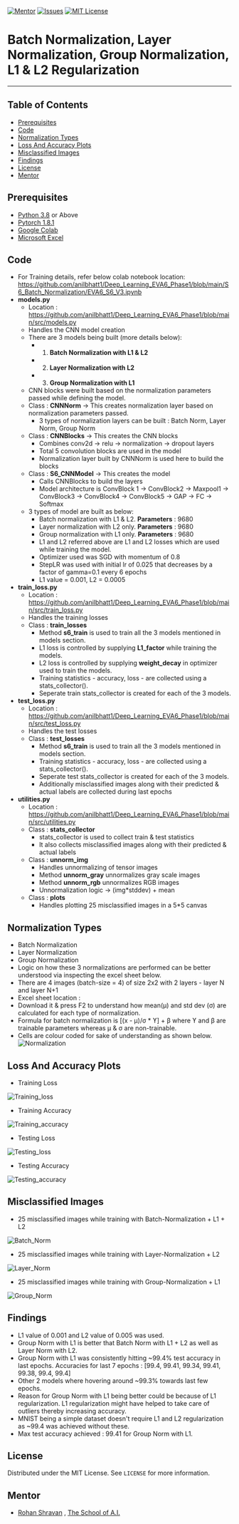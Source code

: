 <!-- PROJECT SHIELDS -->
<!--
*** I'm using markdown "reference style" links for readability.
*** Reference links are enclosed in brackets [ ] instead of parentheses ( ).
*** See the bottom of this document for the declaration of the reference variables
*** for contributors-url, forks-url, etc. This is an optional, concise syntax you may use.
*** https://www.markdownguide.org/basic-syntax/#reference-style-links
-->
[![Mentor][mentor-shield]][mentor-url]
[![Issues][issues-shield]][issues-url]
[![MIT License][license-shield]][license-url]

# Batch Normalization, Layer Normalization, Group Normalization, L1 & L2 Regularization
________

<!-- TABLE OF CONTENTS -->
## Table of Contents

* [Prerequisites](#prerequisites)
* [Code](#Code)
* [Normalization Types](#Normalization-Types)
* [Loss And Accuracy Plots](#Loss-And-Accuracy-Plots)
* [Misclassified Images](#Misclassified-Images)
* [Findings](#Findings)
* [License](#license)
* [Mentor](#mentor)

## Prerequisites

* [Python 3.8](https://www.python.org/downloads/) or Above
* [Pytorch 1.8.1](https://pytorch.org/)  
* [Google Colab](https://colab.research.google.com/)
* [Microsoft Excel](https://www.microsoft.com/en-in/microsoft-365/excel) 

<!-- Code -->
## Code
- For Training details, refer below colab notebook location:
https://github.com/anilbhatt1/Deep_Learning_EVA6_Phase1/blob/main/S6_Batch_Normalization/EVA6_S6_V3.ipynb
- **models.py**
	- Location : https://github.com/anilbhatt1/Deep_Learning_EVA6_Phase1/blob/main/src/models.py
	- Handles the CNN model	creation
	- There are 3 models being built (more details below):
		- 1) **Batch Normalization with L1 & L2**
		- 2) **Layer Normalization with L2**
		- 3) **Group Normalization with L1**
	- CNN blocks were built based on the normalization parameters passed while defining the model.
	- Class : **CNNNorm** -> This creates normalization layer based on normalization parameters passed.
		- 3 types of normalization layers can be built : Batch Norm, Layer Norm, Group Norm
	- Class : **CNNBlocks** -> This creates the CNN blocks
		- Combines conv2d -> relu -> normalization -> dropout layers
		- Total 5 convolution blocks are used in the model
		- Normalization layer built by CNNNorm is used here to build the blocks
	- Class : **S6_CNNModel** -> This creates the model
		- Calls CNNBlocks to build the layers
		- Model architecture is ConvBlock 1 -> ConvBlock2 -> Maxpool1 -> ConvBlock3 -> ConvBlock4 -> ConvBlock5 -> GAP -> FC -> Softmax
	- 3 types of model are built as below:
		- Batch normalization with L1 & L2. **Parameters** : 9680
		- Layer normalization with L2 only. **Parameters** : 9680
		- Group normalization with L1 only. **Parameters** : 9680
		- L1 and L2 referred above are L1 and L2 losses which are used while training the model.
		- Optimizer used was SGD with momentum of 0.8
		- StepLR was used with initial lr of 0.025 that decreases by a factor of gamma=0.1 every 6 epochs
		- L1 value = 0.001, L2 = 0.0005
- **train_loss.py**
	- Location : https://github.com/anilbhatt1/Deep_Learning_EVA6_Phase1/blob/main/src/train_loss.py
	- Handles the training losses
	- Class : **train_losses**
		- Method **s6_train** is used to train all the 3 models mentioned in models section.
		- L1 loss is controlled by supplying **L1_factor** while training the models.
		- L2 loss is controlled by supplying **weight_decay** in optimizer used to train the models.
		- Training statistics - accuracy, loss - are collected using a stats_collector(). 
		- Seperate train stats_collector is created for each of the 3 models.
- **test_loss.py**
	- Location : https://github.com/anilbhatt1/Deep_Learning_EVA6_Phase1/blob/main/src/test_loss.py
	- Handles the test losses
	- Class : **test_losses**
		- Method **s6_train** is used to train all the 3 models mentioned in models section.
		- Training statistics - accuracy, loss - are collected using a stats_collector(). 
		- Seperate test stats_collector is created for each of the 3 models.
		- Additionally misclassified images along with their predicted & actual labels are collected during last epochs
- **utilities.py**
	- Location : https://github.com/anilbhatt1/Deep_Learning_EVA6_Phase1/blob/main/src/utilities.py
	- Class : **stats_collector**
		- stats_collector is used to collect train & test statistics
		- It also collects misclassified images along with their predicted & actual labels
	- Class : **unnorm_img**
		- Handles unnormalizing of tensor images
		- Method **unnorm_gray** unnormalizes gray scale images
		- Method **unnorm_rgb** unnormalizes RGB images
		- Unnormalization logic -> (img*stddev) + mean
	- Class : **plots**
		- Handles plotting 25 misclassified images in a 5*5 canvas

<!-- Normalization-Types -->
## Normalization Types
- Batch Normalization
- Layer Normalization
- Group Normalization
- Logic on how these 3 normalizations are performed can be better understood via inspecting the excel sheet below.
- There are 4 images (batch-size = 4) of size 2x2 with 2 layers - layer N and layer N+1
- Excel sheet location : 
- Download it & press F2 to understand how mean(µ) and std dev (σ) are calculated for each type of normalization.
- Formula for batch normalization is [(x - µ)/σ * ϒ] + β where ϒ and β are trainable parameters whereas µ & σ are non-trainable.
- Cells are colour coded for sake of understanding as shown below.
![Normalization](https://github.com/anilbhatt1/Deep_Learning_EVA6_Phase1/blob/main/S6_Batch_Normalization/Normalization_Excel_Snapshot.jpg)

<!-- Loss-And-Accuracy-Plots -->
## Loss And Accuracy Plots
- Training Loss

![Training_loss](https://github.com/anilbhatt1/Deep_Learning_EVA6_Phase1/blob/main/S6_Batch_Normalization/Train_Losses.jpg)

- Training Accuracy

![Training_accuracy](https://github.com/anilbhatt1/Deep_Learning_EVA6_Phase1/blob/main/S6_Batch_Normalization/Train_Accuracy.jpg)

- Testing Loss

![Testing_loss](https://github.com/anilbhatt1/Deep_Learning_EVA6_Phase1/blob/main/S6_Batch_Normalization/Test_Losses.jpg)

- Testing Accuracy

![Testing_accuracy](https://github.com/anilbhatt1/Deep_Learning_EVA6_Phase1/blob/main/S6_Batch_Normalization/Test_Accuracy.jpg)

<!-- Misclassified-Images -->
## Misclassified Images
- 25 misclassified images while training with Batch-Normalization + L1 + L2

![Batch_Norm](https://github.com/anilbhatt1/Deep_Learning_EVA6_Phase1/blob/main/S6_Batch_Normalization/BN_L1_L2_Misclassified.png)

- 25 misclassified images while training with Layer-Normalization + L2

![Layer_Norm](https://github.com/anilbhatt1/Deep_Learning_EVA6_Phase1/blob/main/S6_Batch_Normalization/LN_L2_Misclassified.png)

- 25 misclassified images while training with Group-Normalization + L1

![Group_Norm](https://github.com/anilbhatt1/Deep_Learning_EVA6_Phase1/blob/main/S6_Batch_Normalization/GN_L1_Misclassified.png)

<!-- Findings -->
## Findings
- L1 value of 0.001 and L2 value of 0.005 was used.
- Group Norm with L1 is better that Batch Norm with L1 + L2 as well as Layer Norm with L2.
- Group Norm with L1 was consistently hitting ~99.4% test accuracy in last epochs. Accuracies for last 7 epochs : [99.4, 99.41, 99.34, 99.41, 99.38, 99.4, 99.4]
- Other 2 models where hovering around ~99.3% towards last few epochs.
- Reason for Group Norm with L1 being better could be because of L1 regularization. L1 regularization might have helped to take care of outliers thereby increasing accuracy.
- MNIST being a simple dataset doesn't require L1 and L2 regularization as ~99.4 was achieved without these.
- Max test accuracy achieved : 99.41 for Group Norm with L1.

<!-- LICENSE -->
## License

Distributed under the MIT License. See `LICENSE` for more information.

<!-- MENTOR -->
## Mentor

* [Rohan Shravan](https://www.linkedin.com/in/rohanshravan/) , [The School of A.I.](https://theschoolof.ai/)

<!-- MARKDOWN LINKS & IMAGES -->
<!-- https://www.markdownguide.org/basic-syntax/#reference-style-links -->
[mentor-shield]: https://img.shields.io/badge/Mentor-mentor-yellowgreen
[mentor-url]: https://www.linkedin.com/in/rohanshravan/
[forks-shield]: https://img.shields.io/github/forks/othneildrew/Best-README-Template.svg?style=flat-square
[forks-url]: https://github.com/othneildrew/Best-README-Template/network/members
[stars-shield]: https://img.shields.io/github/stars/othneildrew/Best-README-Template.svg?style=flat-square
[stars-url]: https://github.com/othneildrew/Best-README-Template/stargazers
[issues-shield]: https://img.shields.io/github/issues/othneildrew/Best-README-Template.svg?style=flat-square
[issues-url]: https://github.com/othneildrew/Best-README-Template/issues
[license-shield]: https://img.shields.io/github/license/othneildrew/Best-README-Template.svg?style=flat-square
[license-url]: https://github.com/anilbhatt1/Deep_Learning_EVA4_Phase2/blob/master/LICENSE.txt
[linkedin-shield]: https://img.shields.io/badge/-LinkedIn-black.svg?style=flat-square&logo=linkedin&colorB=555




